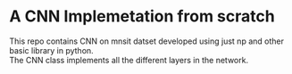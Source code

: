 <h1> A CNN Implemetation from scratch</h1>
This repo contains CNN on mnsit datset developed using just np and other basic library in python.<br>
The CNN class implements all the different layers in the network.<br>




